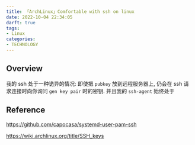 ```yaml
---
title: 「ArchLinux」Comfortable with ssh on linux
date: 2022-10-04 22:34:05
darft: true
tags:
- Linux
categories:
- TECHNOLOGY
---
```



<!-- more -->

## Overview

我的 ssh 处于一种诡异的情况: 即使把 `pubkey` 放到远程服务器上, 仍会在 ssh 请求连接时向你询问 `gen key pair` 时的密钥. 并且我的 `ssh-agent` 始终处于

## Reference

https://github.com/capocasa/systemd-user-pam-ssh

https://wiki.archlinux.org/title/SSH_keys
